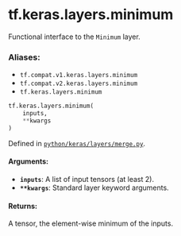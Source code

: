 <div itemscope itemtype="http://developers.google.com/ReferenceObject">
<meta itemprop="name" content="tf.keras.layers.minimum" />
<meta itemprop="path" content="Stable" />
</div>

# tf.keras.layers.minimum

Functional interface to the `Minimum` layer.

### Aliases:

* `tf.compat.v1.keras.layers.minimum`
* `tf.compat.v2.keras.layers.minimum`
* `tf.keras.layers.minimum`

``` python
tf.keras.layers.minimum(
    inputs,
    **kwargs
)
```



Defined in [`python/keras/layers/merge.py`](/code/stable/tensorflow/python/keras/layers/merge.py).

<!-- Placeholder for "Used in" -->


#### Arguments:


* <b>`inputs`</b>: A list of input tensors (at least 2).
* <b>`**kwargs`</b>: Standard layer keyword arguments.


#### Returns:

A tensor, the element-wise minimum of the inputs.
